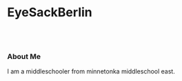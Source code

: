 
<iDOCTYPEhtml>
  <html>
    <head>
     <meta charser="utf-8">
     <title>The Profile of EyeSackBerlin</title>
    </head>
    <body>
    <br>
    <h1>EyeSackBerlin</h1>
    <br>
    <br>
    <h3>About Me</h3>
    <p>I am a middleschooler from minnetonka middleschool east.<p>
    
   
